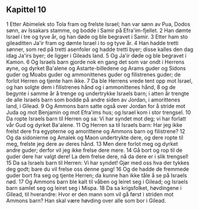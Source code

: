 ## Kapittel 10

1 Etter Abimelek sto Tola fram og frelste Israel; han var sønn av Pua, Dodos sønn, av Issakars stamme, og bodde i Samir på Efra'im-fjellet.
2 Han dømte Israel i tre og tyve år, og han døde og ble begravet i Samir.
3 Etter ham sto gileaditten Ja'ir fram og dømte Israel i to og tyve år.
4 Han hadde tretti sønner, som red på tretti asenfoler og hadde tretti byer; disse kalles den dag idag Ja'irs byer; de ligger i Gileads land.
5 Og Ja'ir døde og ble begravet i Kamon.
6 Og Israels barn gjorde nok en gang det som var ondt i Herrens øyne, og dyrket Ba'alene og Astarte-billedene og Arams guder og Sidons guder og Moabs guder og ammonittenes guder og filistrenes guder; de forlot Herren og tjente ham ikke.
7 Da ble Herrens vrede tent opp mot Israel, og han solgte dem i filistrenes hånd og i ammonittenes hånd,
8 og de begynte i samme år å trenge og undertrykke Israels barn; i atten år trengte de alle Israels barn som bodde på andre siden av Jordan, i amorittenes land, i Gilead.
9 Og Ammons barn satte også over Jordan for å stride mot Juda og mot Benjamin og mot Efra'ims hus; og Israel kom i stor trengsel.
10 Da ropte Israels barn til Herren og sa: Vi har syndet mot deg; vi har forlatt vår Gud og dyrket Ba'alene.
11 Og Herren sa til Israels barn: Har jeg ikke frelst dere fra egypterne og amorittene og Ammons barn og filistrene?
12 Og da sidonierne og Amalek og Maon undertrykte dere, og dere ropte til meg, frelste jeg dere av deres hånd.
13 Men dere forlot meg og dyrket andre guder; derfor vil jeg ikke frelse dere mere.
14 Gå bort og rop til de guder dere har valgt dere! La dem frelse dere, nå da dere er i slik trengsel!
15 Da sa Israels barn til Herren: Vi har syndet! Gjør med oss hva der tykkes deg godt; bare du vil frelse oss denne gang!
16 Og de hadde de fremmede guder bort fra seg og tjente Herren; da kunne han ikke tåle å se på Israels nød.
17 Og Ammons barn ble kalt til våben og leiret seg i Gilead; og Israels barn samlet seg og leiret seg i Mispa.
18 Da sa krigsfolket, høvdingene i Gilead, til hverandre: Hvor er den mann som vil gå først i striden mot Ammons barn? Han skal være høvding over alle som bor i Gilead.

